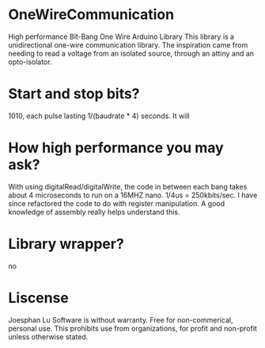 # OneWireCommunication
High performance Bit-Bang One Wire Arduino Library
This library is a unidirectional one-wire communication library. The inspiration came from needing to read a voltage from an isolated source, through an attiny and an opto-isolator.

# Start and stop bits?
1010, each pulse lasting 1/(baudrate * 4) seconds. It will 
# How high performance you may ask?
With using digitalRead/digitalWrite, the code in between each bang takes about 4 microseconds to run on a 16MHZ nano. 1/4us = 250kbits/sec. I have since refactored the code to do with register manipulation. A good knowledge of assembly really helps understand this.
# Library wrapper?
no
# Liscense
Joesphan Lu
Software is without warranty.
Free for non-commerical, personal use. This prohibits use from organizations, for profit and non-profit unless otherwise stated.
